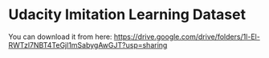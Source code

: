 # Udacity Imitation Learning Dataset

You can download it from here:
https://drive.google.com/drive/folders/1l-El-RWTzl7NBT4TeGjl1mSabygAwGJT?usp=sharing